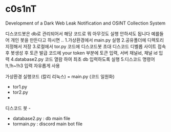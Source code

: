 # c0s1nT
Development of a Dark Web Leak Notification and OSINT Collection System


디스코드봇은 db로 관리되어서 해당 코드로 뭐 아무것도 실행 안하셔도 됩니다
예를들어  개인 봇을 만든다고 하시면 ..
1.가상환경에서 main.py 실행
2.공유폴더에 디렉토리 지정해서 저장
3.로컬에서 tor.py 코드에 디스코드봇 초대 디스코드 디벨롭 사이트 접속 후 봇생성 후 토큰 발급 코드에 your token 부분에 토큰 입력, 서버 채널id, 채널 id  입력 
4.database2.py 코드 열람 하여 최초 db 입력하도록 실행 
5.디스코드 명령어 !t,!h~!h3 입력 자유롭게 사용


가상환경 실행코드 (칼리 리눅스)
= main.py (코드 일원화)
- tor1.py
- tor2.py
- 
디스코드 봇 - 
- database2.py : db main file
- tormain.py : discord main bot file
  
